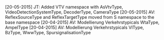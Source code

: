 [20-05-2015] JT: Added VTV namespace with AsVtvType, VideoDetectionSystemType,
             DecoderType, CameraType
[20-05-2015] AV: ReflexSourceType and ReflexTargetType moved from S namespace
             to the base namespace
[20-04-2015] AV: Modellierung Verkehrstypicals WtaType, AmpelType
[20-04-2015] AV: Modellierung Verkehrstypicals VlType, BzType, WwwType,
             SpursignalisationType